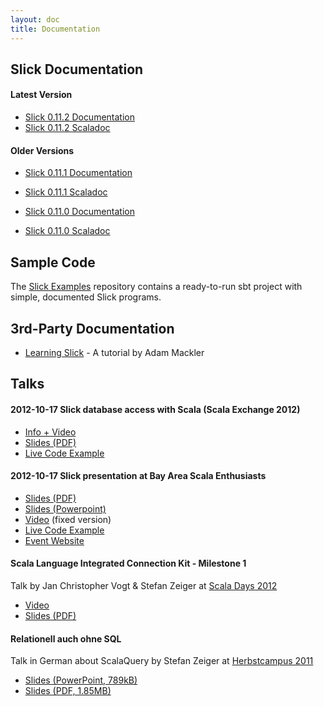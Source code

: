 ```yaml
---
layout: doc
title: Documentation
---
```


## Slick Documentation

#### Latest Version

* [Slick 0.11.2 Documentation](/doc/0.11.2/)
* [Slick 0.11.2 Scaladoc](/doc/0.11.2/api/)

#### Older Versions

* [Slick 0.11.1 Documentation](/doc/0.11.1/)
* [Slick 0.11.1 Scaladoc](/doc/0.11.1/api/)

* [Slick 0.11.0 Documentation](/doc/0.11.0/)
* [Slick 0.11.0 Scaladoc](/doc/0.11.0/api/)

## Sample Code

The [Slick Examples](https://github.com/slick/slick-examples) repository
contains a ready-to-run sbt project with simple, documented Slick programs.

## 3rd-Party Documentation

* [Learning Slick](http://mackler.org/LearningSlick/) - A tutorial by Adam Mackler


## Talks

#### 2012-10-17 Slick database access with Scala (Scala Exchange 2012)

* [Info + Video](http://skillsmatter.com/podcast/scala/slick-database-access-with-scala)
* [Slides (PDF)](/talks/scalax2012/Slick_ScalaExchange_2012.pdf)
* [Live Code Example](https://github.com/szeiger/slick-scalaexchange2012)

#### 2012-10-17 Slick presentation at Bay Area Scala Enthusiasts

* [Slides (PDF)](/talks/2012-10-17_Typesafe-Slick-presentation-at-BASE/2012-10-17_Typesafe-Slick-presentation-at-BASE.pdf)
* [Slides (Powerpoint)](/talks/2012-10-17_Typesafe-Slick-presentation-at-BASE/2012-10-17_Typesafe-Slick-presentation-at-BASE.pptx)
* [Video](http://www.youtube.com/watch?v=mJ_mnEwZMR0) (fixed version)
* [Live Code Example](https://github.com/cvogt/slick-presentation/tree/71f16c23fbb4b6737336ae03eb23a87658a88af8/)
* [Event Website](http://www.meetup.com/Bay-Area-Scala-Enthusiasts/events/80269142/)

#### Scala Language Integrated Connection Kit - Milestone 1

Talk by Jan Christopher Vogt & Stefan Zeiger at [Scala Days 2012](http://days2012.scala-lang.org/)

* [Video](http://skillsmatter.com/podcast/scala/scala-language-integrated-connection-kit)
* [Slides (PDF)](/talks/scaladays2012/ScalaDays2012-SLICK.pdf)

#### Relationell auch ohne SQL

Talk in German about ScalaQuery by Stefan Zeiger at
[Herbstcampus 2011](http://www.herbstcampus.de/hc11/index.html)

* [Slides (PowerPoint, 789kB)](/talks/herbstcampus2011/Relationell%20auch%20ohne%20SQL.pptx)
* [Slides (PDF, 1.85MB)](/talks/herbstcampus2011/Relationell%20auch%20ohne%20SQL.pdf)
